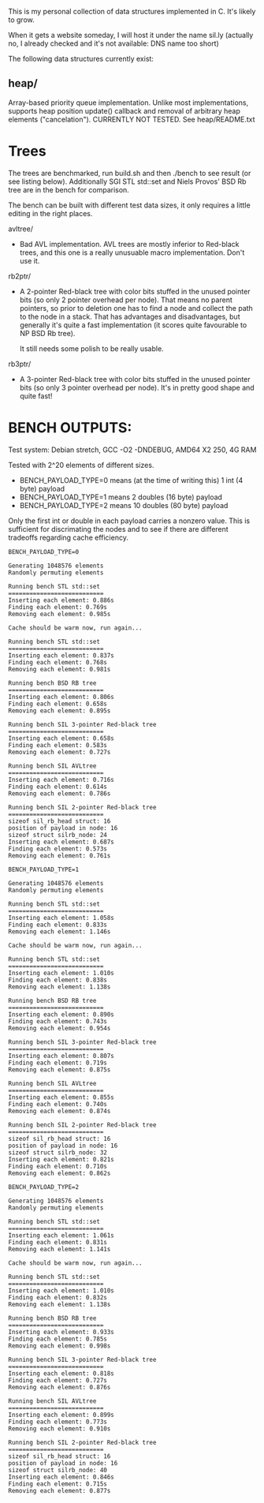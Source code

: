 This is my personal collection of data structures implemented in C. It's likely
to grow.

When it gets a website someday, I will host it under the name sil.ly
(actually no, I already checked and it's not available: DNS name too short)

The following data structures currently exist:


heap/
-----

Array-based priority queue implementation. Unlike most implementations,
supports heap position update() callback and removal of arbitrary heap elements
("cancelation"). CURRENTLY NOT TESTED. See heap/README.txt


Trees
=====

The trees are benchmarked, run build.sh and then ./bench to see result (or see
listing below). Additionally SGI STL std::set and Niels Provos' BSD Rb tree are
in the bench for comparison.

The bench can be built with different test data sizes, it only requires a
little editing in the right places.

avltree/

 - Bad AVL implementation. AVL trees are mostly inferior to Red-black trees,
   and this one is a really unusuable macro implementation. Don't use it.

rb2ptr/

 - A 2-pointer Red-black tree with color bits stuffed in the unused pointer
   bits (so only 2 pointer overhead per node). That means no parent pointers,
   so prior to deletion one has to find a node and collect the path to the node
   in a stack. That has advantages and disadvantages, but generally it's quite
   a fast implementation (it scores quite favourable to NP BSD Rb tree).

   It still needs some polish to be really usable.

rb3ptr/

 - A 3-pointer Red-black tree with color bits stuffed in the unused pointer
   bits (so only 3 pointer overhead per node). It's in pretty good shape and
   quite fast!


BENCH OUTPUTS:
==============

Test system: Debian stretch, GCC -O2 -DNDEBUG, AMD64 X2 250, 4G RAM

Tested with 2^20 elements of different sizes.

 - BENCH_PAYLOAD_TYPE=0 means (at the time of writing this) 1 int (4 byte) payload
 - BENCH_PAYLOAD_TYPE=1 means 2 doubles (16 byte) payload
 - BENCH_PAYLOAD_TYPE=2 means 10 doubles (80 byte) payload

Only the first int or double in each payload carries a nonzero value. This is
sufficient for discrimating the nodes and to see if there are different
tradeoffs regarding cache efficiency.

```
BENCH_PAYLOAD_TYPE=0

Generating 1048576 elements
Randomly permuting elements

Running bench STL std::set
===========================
Inserting each element: 0.886s
Finding each element: 0.769s
Removing each element: 0.985s

Cache should be warm now, run again...

Running bench STL std::set
===========================
Inserting each element: 0.837s
Finding each element: 0.768s
Removing each element: 0.981s

Running bench BSD RB tree
===========================
Inserting each element: 0.806s
Finding each element: 0.658s
Removing each element: 0.895s

Running bench SIL 3-pointer Red-black tree
===========================
Inserting each element: 0.658s
Finding each element: 0.583s
Removing each element: 0.727s

Running bench SIL AVLtree
===========================
Inserting each element: 0.716s
Finding each element: 0.614s
Removing each element: 0.786s

Running bench SIL 2-pointer Red-black tree
===========================
sizeof sil_rb_head struct: 16
position of payload in node: 16
sizeof struct silrb_node: 24
Inserting each element: 0.687s
Finding each element: 0.573s
Removing each element: 0.761s
```

```
BENCH_PAYLOAD_TYPE=1

Generating 1048576 elements
Randomly permuting elements

Running bench STL std::set
===========================
Inserting each element: 1.058s
Finding each element: 0.833s
Removing each element: 1.146s

Cache should be warm now, run again...

Running bench STL std::set
===========================
Inserting each element: 1.010s
Finding each element: 0.838s
Removing each element: 1.138s

Running bench BSD RB tree
===========================
Inserting each element: 0.890s
Finding each element: 0.743s
Removing each element: 0.954s

Running bench SIL 3-pointer Red-black tree
===========================
Inserting each element: 0.807s
Finding each element: 0.719s
Removing each element: 0.875s

Running bench SIL AVLtree
===========================
Inserting each element: 0.855s
Finding each element: 0.740s
Removing each element: 0.874s

Running bench SIL 2-pointer Red-black tree
===========================
sizeof sil_rb_head struct: 16
position of payload in node: 16
sizeof struct silrb_node: 32
Inserting each element: 0.821s
Finding each element: 0.710s
Removing each element: 0.862s
```

```
BENCH_PAYLOAD_TYPE=2

Generating 1048576 elements
Randomly permuting elements

Running bench STL std::set
===========================
Inserting each element: 1.061s
Finding each element: 0.831s
Removing each element: 1.141s

Cache should be warm now, run again...

Running bench STL std::set
===========================
Inserting each element: 1.010s
Finding each element: 0.832s
Removing each element: 1.138s

Running bench BSD RB tree
===========================
Inserting each element: 0.933s
Finding each element: 0.785s
Removing each element: 0.998s

Running bench SIL 3-pointer Red-black tree
===========================
Inserting each element: 0.818s
Finding each element: 0.727s
Removing each element: 0.876s

Running bench SIL AVLtree
===========================
Inserting each element: 0.899s
Finding each element: 0.773s
Removing each element: 0.910s

Running bench SIL 2-pointer Red-black tree
===========================
sizeof sil_rb_head struct: 16
position of payload in node: 16
sizeof struct silrb_node: 40
Inserting each element: 0.846s
Finding each element: 0.715s
Removing each element: 0.877s
```
